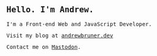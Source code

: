 ## <samp>Hello. I'm Andrew.</samp>

<samp>I'm a Front-end Web and JavaScript Developer.</samp>

<samp>Visit my blog at <a href="https://andrewbruner.dev">andrewbruner.dev</a></samp>

<samp>Contact me on <a rel="me" href="https://fosstodon.org/@andrewbruner">Mastodon</a>.</samp>
